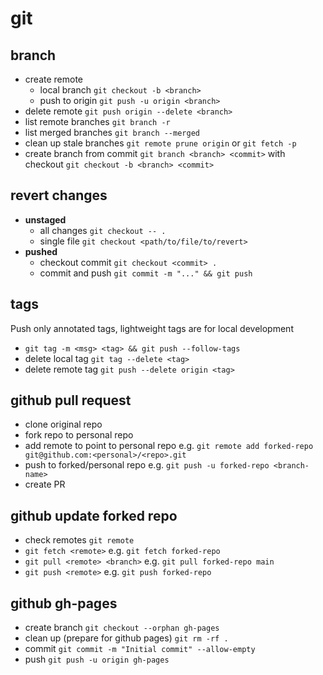# git

## branch

 - create remote
   - local branch `git checkout -b <branch>`
   - push to origin `git push -u origin <branch>`
 - delete remote `git push origin --delete <branch>`
 - list remote branches `git branch -r`
 - list merged branches `git branch --merged`
 - clean up stale branches `git remote prune origin` or `git fetch -p`
 - create branch from commit `git branch <branch> <commit>` with checkout `git checkout -b <branch> <commit>`

## revert changes
 - **unstaged**
   - all changes `git checkout -- .`
   - single file `git checkout <path/to/file/to/revert>`
 - **pushed**
   - checkout commit `git checkout <commit> .`
   - commit and push `git commit -m "..." && git push`

## tags
Push only annotated tags, lightweight tags are for local development
 - `git tag -m <msg> <tag> && git push --follow-tags`
 - delete local tag `git tag --delete <tag>`
 - delete remote tag `git push --delete origin <tag>`

## github pull request
- clone original repo
- fork repo to personal repo
- add remote to point to personal repo e.g. `git remote add forked-repo git@github.com:<personal>/<repo>.git`
- push to forked/personal repo e.g. `git push -u forked-repo <branch-name>`
- create PR

## github update forked repo
- check remotes `git remote`
- `git fetch <remote>` e.g. `git fetch forked-repo`
- `git pull <remote> <branch>` e.g. `git pull forked-repo main`
- `git push <remote>` e.g. `git push forked-repo`

## github gh-pages
- create branch `git checkout --orphan gh-pages`
- clean up (prepare for github pages) `git rm -rf .`
- commit `git commit -m "Initial commit" --allow-empty`
- push `git push -u origin gh-pages`

